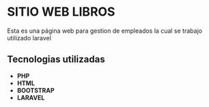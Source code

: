 # SITIO WEB LIBROS

Esta es una página web para gestion de empleados la cual se trabajo utilizado laravel

## Tecnologias utilizadas

-   **PHP**
-   **HTML**
-   **BOOTSTRAP**
-   **LARAVEL**

